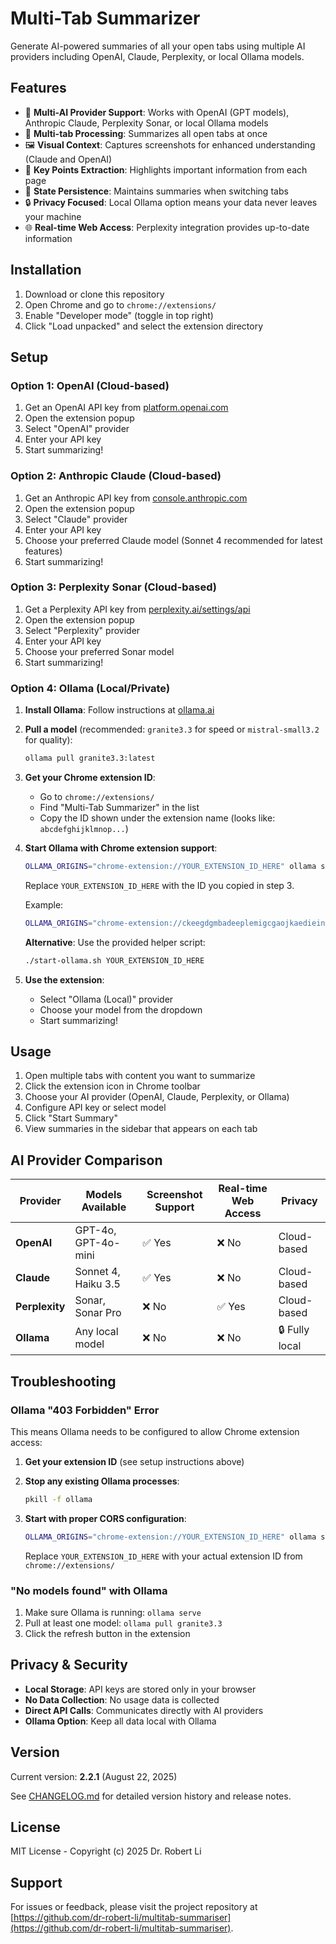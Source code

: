 # Multi-Tab Summarizer

Generate AI-powered summaries of all your open tabs using multiple AI providers including OpenAI, Claude, Perplexity, or local Ollama models.

## Features

- 🤖 **Multi-AI Provider Support**: Works with OpenAI (GPT models), Anthropic Claude, Perplexity Sonar, or local Ollama models
- 📑 **Multi-tab Processing**: Summarizes all open tabs at once
- 🖼️ **Visual Context**: Captures screenshots for enhanced understanding (Claude and OpenAI)
- 🎯 **Key Points Extraction**: Highlights important information from each page
- 💾 **State Persistence**: Maintains summaries when switching tabs
- 🔒 **Privacy Focused**: Local Ollama option means your data never leaves your machine
- 🌐 **Real-time Web Access**: Perplexity integration provides up-to-date information

## Installation

1. Download or clone this repository
2. Open Chrome and go to `chrome://extensions/`
3. Enable "Developer mode" (toggle in top right)
4. Click "Load unpacked" and select the extension directory

## Setup

### Option 1: OpenAI (Cloud-based)

1. Get an OpenAI API key from [platform.openai.com](https://platform.openai.com)
2. Open the extension popup
3. Select "OpenAI" provider
4. Enter your API key
5. Start summarizing!

### Option 2: Anthropic Claude (Cloud-based)

1. Get an Anthropic API key from [console.anthropic.com](https://console.anthropic.com)
2. Open the extension popup
3. Select "Claude" provider
4. Enter your API key
5. Choose your preferred Claude model (Sonnet 4 recommended for latest features)
6. Start summarizing!

### Option 3: Perplexity Sonar (Cloud-based)

1. Get a Perplexity API key from [perplexity.ai/settings/api](https://perplexity.ai/settings/api)
2. Open the extension popup
3. Select "Perplexity" provider
4. Enter your API key
5. Choose your preferred Sonar model
6. Start summarizing!

### Option 4: Ollama (Local/Private)

1. **Install Ollama**: Follow instructions at [ollama.ai](https://ollama.ai)

2. **Pull a model** (recommended: `granite3.3` for speed or `mistral-small3.2` for quality):
   ```bash
   ollama pull granite3.3:latest
   ```

3. **Get your Chrome extension ID**:
   - Go to `chrome://extensions/`
   - Find "Multi-Tab Summarizer" in the list
   - Copy the ID shown under the extension name (looks like: `abcdefghijklmnop...`)

4. **Start Ollama with Chrome extension support**:
   ```bash
   OLLAMA_ORIGINS="chrome-extension://YOUR_EXTENSION_ID_HERE" ollama serve
   ```
   
   Replace `YOUR_EXTENSION_ID_HERE` with the ID you copied in step 3.
   
   Example:
   ```bash
   OLLAMA_ORIGINS="chrome-extension://ckeegdgmbadeeplemigcgaojkaediein" ollama serve
   ```
   
   **Alternative**: Use the provided helper script:
   ```bash
   ./start-ollama.sh YOUR_EXTENSION_ID_HERE
   ```

5. **Use the extension**:
   - Select "Ollama (Local)" provider
   - Choose your model from the dropdown
   - Start summarizing!

## Usage

1. Open multiple tabs with content you want to summarize
2. Click the extension icon in Chrome toolbar
3. Choose your AI provider (OpenAI, Claude, Perplexity, or Ollama)
4. Configure API key or select model
5. Click "Start Summary"
6. View summaries in the sidebar that appears on each tab

## AI Provider Comparison

| Provider | Models Available | Screenshot Support | Real-time Web Access | Privacy |
|----------|-----------------|-------------------|---------------------|---------|
| **OpenAI** | GPT-4o, GPT-4o-mini | ✅ Yes | ❌ No | Cloud-based |
| **Claude** | Sonnet 4, Haiku 3.5 | ✅ Yes | ❌ No | Cloud-based |
| **Perplexity** | Sonar, Sonar Pro | ❌ No | ✅ Yes | Cloud-based |
| **Ollama** | Any local model | ❌ No | ❌ No | 🔒 Fully local |

## Troubleshooting

### Ollama "403 Forbidden" Error

This means Ollama needs to be configured to allow Chrome extension access:

1. **Get your extension ID** (see setup instructions above)
2. **Stop any existing Ollama processes**:
   ```bash
   pkill -f ollama
   ```
3. **Start with proper CORS configuration**:
   ```bash
   OLLAMA_ORIGINS="chrome-extension://YOUR_EXTENSION_ID_HERE" ollama serve
   ```
   
   Replace `YOUR_EXTENSION_ID_HERE` with your actual extension ID from `chrome://extensions/`

### "No models found" with Ollama

1. Make sure Ollama is running: `ollama serve`
2. Pull at least one model: `ollama pull granite3.3`
3. Click the refresh button in the extension

## Privacy & Security

- **Local Storage**: API keys are stored only in your browser
- **No Data Collection**: No usage data is collected
- **Direct API Calls**: Communicates directly with AI providers
- **Ollama Option**: Keep all data local with Ollama

## Version

Current version: **2.2.1** (August 22, 2025)

See [CHANGELOG.md](CHANGELOG.md) for detailed version history and release notes.

## License

MIT License - Copyright (c) 2025 Dr. Robert Li

## Support

For issues or feedback, please visit the project repository at [https://github.com/dr-robert-li/multitab-summariser](https://github.com/dr-robert-li/multitab-summariser).